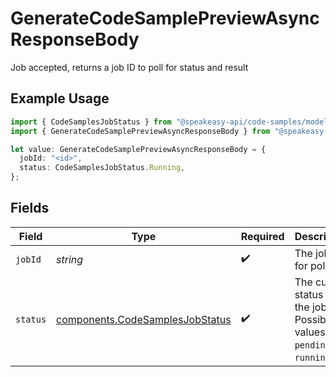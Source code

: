 # GenerateCodeSamplePreviewAsyncResponseBody

Job accepted, returns a job ID to poll for status and result

## Example Usage

```typescript
import { CodeSamplesJobStatus } from "@speakeasy-api/code-samples/models/components";
import { GenerateCodeSamplePreviewAsyncResponseBody } from "@speakeasy-api/code-samples/models/operations";

let value: GenerateCodeSamplePreviewAsyncResponseBody = {
  jobId: "<id>",
  status: CodeSamplesJobStatus.Running,
};
```

## Fields

| Field                                                                              | Type                                                                               | Required                                                                           | Description                                                                        |
| ---------------------------------------------------------------------------------- | ---------------------------------------------------------------------------------- | ---------------------------------------------------------------------------------- | ---------------------------------------------------------------------------------- |
| `jobId`                                                                            | *string*                                                                           | :heavy_check_mark:                                                                 | The job ID for polling                                                             |
| `status`                                                                           | [components.CodeSamplesJobStatus](../../models/components/codesamplesjobstatus.md) | :heavy_check_mark:                                                                 | The current status of the job. Possible values are `pending` or `running`.         |